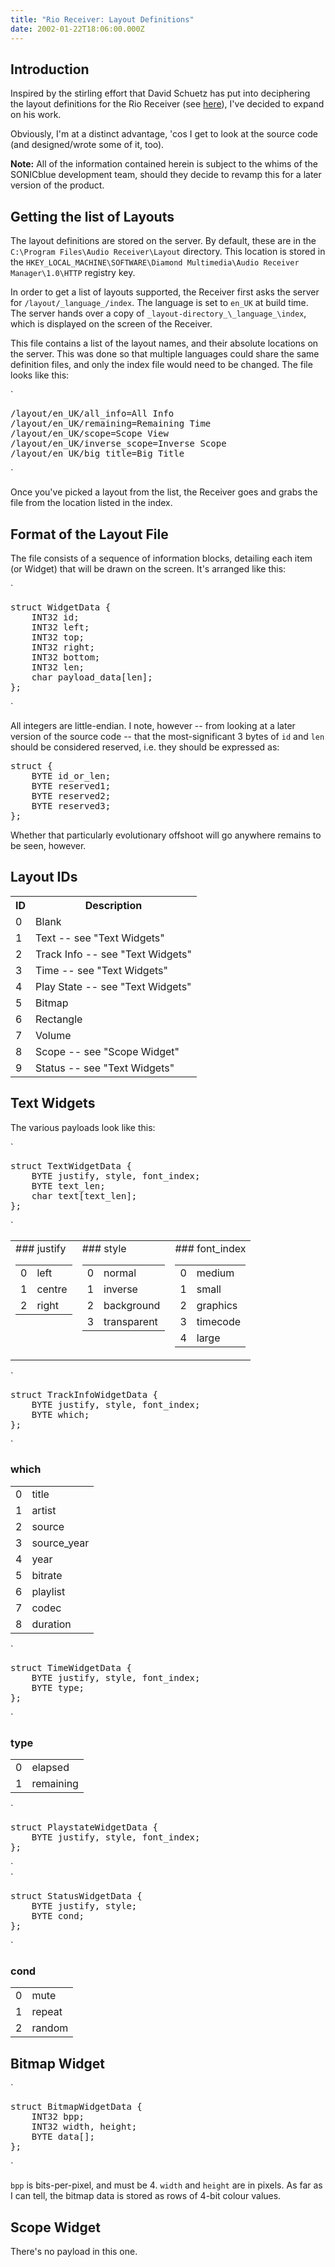 ```yaml
---
title: "Rio Receiver: Layout Definitions"
date: 2002-01-22T18:06:00.000Z
---
```

## Introduction

Inspired by the stirling effort that David Schuetz has put into deciphering the layout definitions for the Rio Receiver (see [here](http://www.dasnet.org/David/Rio/Layout.html)), I've decided to expand on his work.

Obviously, I'm at a distinct advantage, 'cos I get to look at the source code (and designed/wrote some of it, too).

**Note:** All of the information contained herein is subject to the whims of the SONICblue development team, should they decide to revamp this for a later version of the product.

## Getting the list of Layouts

The layout definitions are stored on the server. By default, these are in the `C:\Program Files\Audio Receiver\Layout` directory. This location is stored in the `HKEY_LOCAL_MACHINE\SOFTWARE\Diamond Multimedia\Audio Receiver Manager\1.0\HTTP` registry key.

In order to get a list of layouts supported, the Receiver first asks the server for `/layout/_language_/index`. The language is set to `en_UK` at build time. The server hands over a copy of `_layout-directory_\_language_\index`, which is displayed on the screen of the Receiver.

This file contains a list of the layout names, and their absolute locations on the server. This was done so that multiple languages could share the same definition files, and only the index file would need to be changed. The file looks like this:

<div class="snippet"> `<pre>/layout/en_UK/all_info=All Info
/layout/en_UK/remaining=Remaining Time
/layout/en_UK/scope=Scope View
/layout/en_UK/inverse_scope=Inverse Scope
/layout/en_UK/big_title=Big Title</pre>` </div>

Once you've picked a layout from the list, the Receiver goes and grabs the file from the location listed in the index.

## Format of the Layout File

The file consists of a sequence of information blocks, detailing each item (or Widget) that will be drawn on the screen. It's arranged like this:

<div class="snippet"> `<pre>struct WidgetData {
    INT32 id;
    INT32 left;
    INT32 top;
    INT32 right;
    INT32 bottom;
    INT32 len;
    char payload_data[len];
};</pre>` </div>

All integers are little-endian. I note, however -- from looking at a later version of the source code -- that the most-significant 3 bytes of `id` and `len` should be considered reserved, i.e. they should be expressed as:
<pre>struct {
    BYTE id_or_len;
    BYTE reserved1;
    BYTE reserved2;
    BYTE reserved3;
};</pre>

Whether that particularly evolutionary offshoot will go anywhere remains to be seen, however.
## Layout IDs

<table>
<tbody>
<tr>
<th>ID</th>

<th>Description</th>

</tr>

<tr>
<td>0</td>

<td>Blank</td>

</tr>

<tr>
<td>1</td>

<td>Text -- see "Text Widgets"</td>

</tr>

<tr>
<td>2</td>

<td>Track Info -- see "Text Widgets"</td>

</tr>

<tr>
<td>3</td>

<td>Time -- see "Text Widgets"</td>

</tr>

<tr>
<td>4</td>

<td>Play State -- see "Text Widgets"</td>

</tr>

<tr>
<td>5</td>

<td>Bitmap</td>

</tr>

<tr>
<td>6</td>

<td>Rectangle</td>

</tr>

<tr>
<td>7</td>

<td>Volume</td>

</tr>

<tr>
<td>8</td>

<td>Scope -- see "Scope Widget"</td>

</tr>

<tr>
<td>9</td>

<td>Status -- see "Text Widgets"</td>

</tr>

</tbody>

</table>

## Text Widgets

The various payloads look like this:

<div class="snippet"> `<pre>struct TextWidgetData {
    BYTE justify, style, font_index;
    BYTE text_len;
    char text[text_len];
};</pre>` </div>

<table>
<tbody>
<tr valign="top">
<td>
### justify

<table>
<tbody>
<tr>
<td>0</td>

<td>left</td>

</tr>

<tr>
<td>1</td>

<td>centre</td>

</tr>

<tr>
<td>2</td>

<td>right</td>

</tr>

</tbody>

</table>

</td>

<td>
### style

<table>
<tbody>
<tr>
<td>0</td>

<td>normal</td>

</tr>

<tr>
<td>1</td>

<td>inverse</td>

</tr>

<tr>
<td>2</td>

<td>background</td>

</tr>

<tr>
<td>3</td>

<td>transparent</td>

</tr>

</tbody>

</table>

</td>

<td>
### font_index

<table>
<tbody>
<tr>
<td>0</td>

<td>medium</td>

</tr>

<tr>
<td>1</td>

<td>small</td>

</tr>

<tr>
<td>2</td>

<td>graphics</td>

</tr>

<tr>
<td>3</td>

<td>timecode</td>

</tr>

<tr>
<td>4</td>

<td>large</td>

</tr>

</tbody>

</table>

</td>

</tr>

</tbody>

</table>

<div class="snippet"> `<pre>struct TrackInfoWidgetData {
    BYTE justify, style, font_index;
    BYTE which;
};</pre>` </div>

### which

<table>
<tbody>
<tr>
<td>0</td>

<td>title</td>

</tr>

<tr>
<td>1</td>

<td>artist</td>

</tr>

<tr>
<td>2</td>

<td>source</td>

</tr>

<tr>
<td>3</td>

<td>source_year</td>

</tr>

<tr>
<td>4</td>

<td>year</td>

</tr>

<tr>
<td>5</td>

<td>bitrate</td>

</tr>

<tr>
<td>6</td>

<td>playlist</td>

</tr>

<tr>
<td>7</td>

<td>codec</td>

</tr>

<tr>
<td>8</td>

<td>duration</td>

</tr>

</tbody>

</table>

<div class="snippet"> `<pre>struct TimeWidgetData {
    BYTE justify, style, font_index;
    BYTE type;
};</pre>` </div>

### type

<table>
<tbody>
<tr>
<td>0</td>

<td>elapsed</td>

</tr>

<tr>
<td>1</td>

<td>remaining</td>

</tr>

</tbody>

</table>

<div class="snippet"> `<pre>struct PlaystateWidgetData {
    BYTE justify, style, font_index;
};</pre>` </div>

<div class="snippet"> `<pre>struct StatusWidgetData {
    BYTE justify, style;
    BYTE cond;
};</pre>` </div>

### cond

<table>
<tbody>
<tr>
<td>0</td>

<td>mute</td>

</tr>

<tr>
<td>1</td>

<td>repeat</td>

</tr>

<tr>
<td>2</td>

<td>random</td>

</tr>

</tbody>

</table>

## Bitmap Widget

<div class="snippet"> `<pre>struct BitmapWidgetData {
    INT32 bpp;
    INT32 width, height;
    BYTE data[];
};</pre>` </div>

`bpp` is bits-per-pixel, and must be 4\. `width` and `height` are in pixels. As far as I can tell, the bitmap data is stored as rows of 4-bit colour values.

## Scope Widget

There's no payload in this one.
